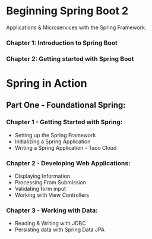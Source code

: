 # Beginning Spring Boot 2
Applications & Microservices with the Spring Framework.
### Chapter 1: Introduction to Spring Boot
### Chapter 2: Getting started with Spring Boot

# Spring in Action
## Part One - Foundational Spring:
### Chapter 1 - Getting Started with Spring:
   - Setting up the Spring Framework
   - Initializing a Spring Application
   - Writing a Spring Application - Taco Cloud
### Chapter 2 - Developing Web Applications:
   - Displaying Information
   - Processing From Submission
   - Validating form input
   - Working with View Controllers
### Chapter 3 - Working with Data:
   - Reading & Writing with JDBC
   - Persisting data with Spring Data JPA

